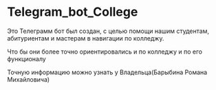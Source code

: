 # Telegram_bot_College

Это Телеграмм бот был создан, с целью помощи нашим студентам, абитуриентам и мастерам в навигации по колледжу.

Что бы они более точно ориентировались и по колледжу и по его функционалу

Точную информацию можно узнать у Владельца(Барыбина Романа Михайловича)


